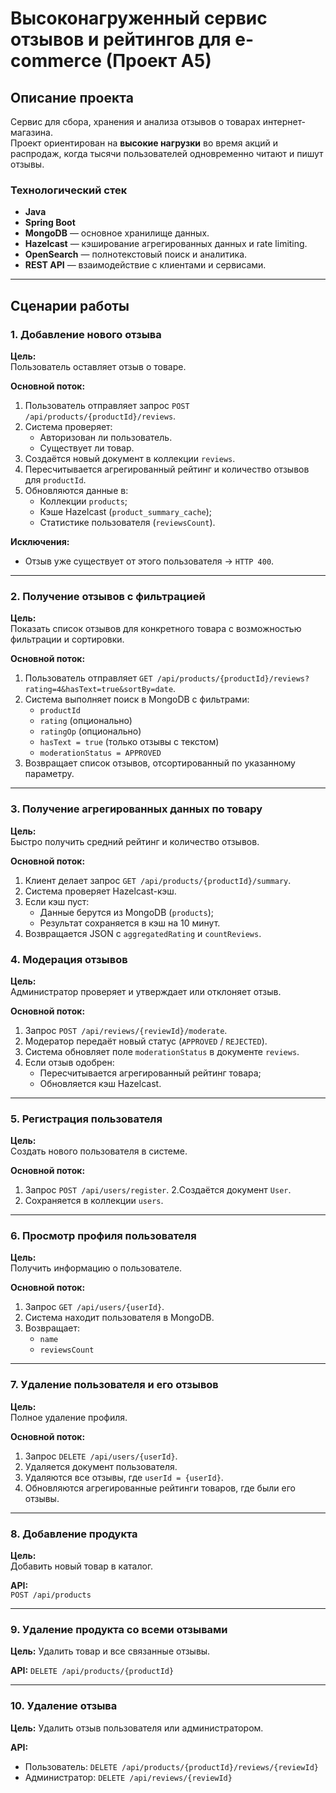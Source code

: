 # Высоконагруженный сервис отзывов и рейтингов для е-cоmmerсе (Проект А5)

## Описание проекта

Сервис для сбора, хранения и анализа отзывов о товарах интернет-магазина.  
Проект ориентирован на **высокие нагрузки** во время акций и распродаж, когда тысячи пользователей одновременно читают и пишут отзывы.

### Технологический стек
- **Java**
- **Spring Boot**
- **MongoDB** — основное хранилище данных.
- **Hazelcast** — кэширование агрегированных данных и rate limiting.
- **OpenSearch** — полнотекстовый поиск и аналитика.
- **REST API** — взаимодействие с клиентами и сервисами.

---

## Сценарии работы

### 1. Добавление нового отзыва

**Цель:**  
Пользователь оставляет отзыв о товаре.

**Основной поток:**
1. Пользователь отправляет запрос `POST /api/products/{productId}/reviews`.
2. Система проверяет:
   - Авторизован ли пользователь.
   - Существует ли товар.
3. Создаётся новый документ в коллекции `reviews`.
4. Пересчитывается агрегированный рейтинг и количество отзывов для `productId`.
5. Обновляются данные в:
   - Коллекции `products`;
   - Кэше Hazelcast (`product_summary_cache`);
   - Статистике пользователя (`reviewsCount`).

**Исключения:**
- Отзыв уже существует от этого пользователя → `HTTP 400`.

---

### 2. Получение отзывов с фильтрацией

**Цель:**  
Показать список отзывов для конкретного товара с возможностью фильтрации и сортировки.

**Основной поток:**
1. Пользователь отправляет `GET /api/products/{productId}/reviews?rating=4&hasText=true&sortBy=date`.
2. Система выполняет поиск в MongoDB с фильтрами:
   - `productId`
   - `rating` (опционально)
   - `ratingOp` (опционально)
   - `hasText = true` (только отзывы с текстом)
   - `moderationStatus = APPROVED`
3. Возвращает список отзывов, отсортированный по указанному параметру.

---

### 3. Получение агрегированных данных по товару

**Цель:**  
Быстро получить средний рейтинг и количество отзывов.

**Основной поток:**
1. Клиент делает запрос `GET /api/products/{productId}/summary`.
2. Система проверяет Hazelcast-кэш.
3. Если кэш пуст:
   - Данные берутся из MongoDB (`products`);
   - Результат сохраняется в кэш на 10 минут.
4. Возвращается JSON с `aggregatedRating` и `countReviews`.

### 4. Модерация отзывов

**Цель:**  
Администратор проверяет и утверждает или отклоняет отзыв.

**Основной поток:**
1. Запрос `POST /api/reviews/{reviewId}/moderate`.
2. Модератор передаёт новый статус (`APPROVED` / `REJECTED`).
3. Система обновляет поле `moderationStatus` в документе `reviews`.
4. Если отзыв одобрен:
   - Пересчитывается агрегированный рейтинг товара;
   - Обновляется кэш Hazelcast.

---

### 5. Регистрация пользователя

**Цель:**  
Создать нового пользователя в системе.

**Основной поток:**
1. Запрос `POST /api/users/register`.
2.Создаётся документ `User`.
4. Сохраняется в коллекции `users`.

---

### 6. Просмотр профиля пользователя

**Цель:**  
Получить информацию о пользователе.

**Основной поток:**
1. Запрос `GET /api/users/{userId}`.
2. Система находит пользователя в MongoDB.
3. Возвращает:
   - `name`
   - `reviewsCount`

---

### 7. Удаление пользователя и его отзывов

**Цель:**  
Полное удаление профиля.

**Основной поток:**
1. Запрос `DELETE /api/users/{userId}`.
2. Удаляется документ пользователя.
3. Удаляются все отзывы, где `userId = {userId}`.
4. Обновляются агрегированные рейтинги товаров, где были его отзывы.

---

### 8. Добавление продукта

**Цель:**  
Добавить новый товар в каталог.

**API:**  
`POST /api/products`

---

### 9. Удаление продукта со всеми отзывами

**Цель:**
Удалить товар и все связанные отзывы.

**API:**
`DELETE /api/products/{productId}`

---

### 10. Удаление отзыва

**Цель:**
Удалить отзыв пользователя или администратором.

**API:**  
- Пользователь: `DELETE /api/products/{productId}/reviews/{reviewId}`
- Администратор: `DELETE /api/reviews/{reviewId}`




